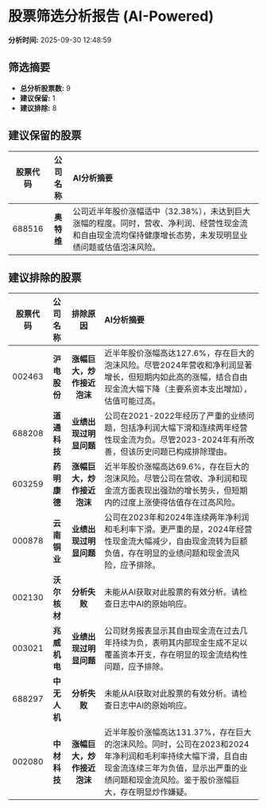 # 股票筛选分析报告 (AI-Powered)

**分析时间:** 2025-09-30 12:48:59

## 筛选摘要

- **总分析股票数:** 9
- **建议保留:** 1
- **建议排除:** 8

## 建议保留的股票

| 股票代码 | 公司名称 | AI分析摘要 |
|:---:|:---:|:---|
| 688516 | **奥特维** | 公司近半年股价涨幅适中（32.38%），未达到巨大涨幅的程度。同时，营收、净利润、经营性现金流和自由现金流均保持健康增长态势，未发现明显业绩问题或估值泡沫风险。 |

## 建议排除的股票

| 股票代码 | 公司名称 | 排除原因 | AI分析摘要 |
|:---:|:---:|:---:|:---|
| 002463 | **沪电股份** | **涨幅巨大，炒作接近泡沫** | 近半年股价涨幅高达127.6%，存在巨大的泡沫风险。尽管2024年营收和净利润显著增长，但短期内如此高的涨幅，结合自由现金流大幅下降（主要系资本支出增加），估值可能过高。 |
| 688208 | **道通科技** | **业绩出现过明显问题** | 公司在2021-2022年经历了严重的业绩问题，包括净利润大幅下滑和连续两年经营性现金流为负。尽管2023-2024年有所改善，但该历史问题已构成排除理由。 |
| 603259 | **药明康德** | **涨幅巨大，炒作接近泡沫** | 近半年股价涨幅高达69.6%，存在巨大的泡沫风险。尽管公司在营收、净利润和现金流方面表现出强劲的增长势头，但短期内的过度上涨使得估值存在过高风险。 |
| 000878 | **云南铜业** | **业绩出现过明显问题** | 公司在2023年和2024年连续两年净利润和毛利率下滑。更严重的是，2024年经营性现金流大幅减少，自由现金流转为巨额负值，存在明显的业绩问题和现金流风险，应予排除。 |
| 002130 | **沃尔核材** | **分析失败** | 未能从AI获取对此股票的有效分析。请检查日志中AI的原始响应。 |
| 003021 | **兆威机电** | **业绩出现过明显问题** | 公司财务报表显示其自由现金流在过去几年持续为负，表明其内部现金生成不足以覆盖资本开支，存在明显的现金流结构性问题，应予排除。 |
| 688297 | **中无人机** | **分析失败** | 未能从AI获取对此股票的有效分析。请检查日志中AI的原始响应。 |
| 002080 | **中材科技** | **涨幅巨大，炒作接近泡沫** | 近半年股价涨幅高达131.37%，存在巨大的泡沫风险。同时，公司在2023和2024年净利润和毛利率持续大幅下滑，且自由现金流连续三年为负值，显示出严重的业绩问题和现金流风险。鉴于股价涨幅巨大，存在明显炒作嫌疑。 |
